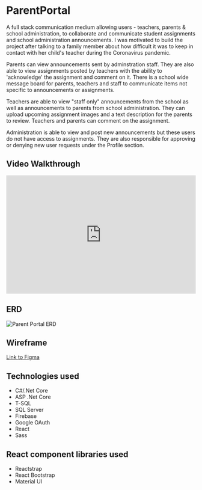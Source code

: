 # ParentPortal

A full stack communication medium allowing users - teachers, parents & school administration, to collaborate and communicate student assignments and school administration announcements. I was motivated to build the project after talking to a family member about how difficult it was to keep in contact with her child's teacher during the Coronavirus pandemic. 

Parents can view announcements sent by adminstration staff. They are also able to view assignments posted by teachers with the ability to 'acknowledge' the assignment and comment on it. There is a school wide message board for parents, teachers and staff to communicate items not specific to announcements or assignments. 

Teachers are able to view "staff only" announcements from the school as well as announcements to parents from school administration. They can upload upcoming assignment images and a text description for the parents to review. Teachers and parents can comment on the assignment.

Administration is able to view and post new announcements but these users do not have access to assignments. They are also responsible for approving or denying new user requests under the Profile section.

## Video Walkthrough
<div style="position: relative; padding-bottom: 62.5%; height: 0;"><iframe src="https://www.loom.com/embed/e66e2c9345ca4a64b7143674d878ca76" frameborder="0" webkitallowfullscreen mozallowfullscreen allowfullscreen style="position: absolute; top: 0; left: 0; width: 100%; height: 100%;"></iframe></div>

## ERD

![Parent Portal ERD](https://user-images.githubusercontent.com/67588177/123114940-502d4080-d405-11eb-89be-4530bdf8c31c.png)

## Wireframe

[Link to Figma](https://www.figma.com/file/Vp8zbj6rtBRE4xtvNdQnH9/Parent-Portal?node-id=0%3A1)

## Technologies used

* C#/.Net Core
* ASP .Net Core
* T-SQL
* SQL Server
* Firebase
* Google OAuth
* React
* Sass

## React component libraries used

* Reactstrap
* React Bootstrap
* Material UI
